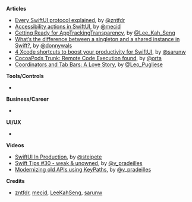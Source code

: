 
**Articles**

* [Every SwiftUI protocol explained](https://www.fivestars.blog/articles/swiftui-protocols/), by [@zntfdr](https://twitter.com/zntfdr)
* [Accessibility actions in SwiftUI](https://swiftwithmajid.com/2021/04/15/accessibility-actions-in-swiftui/), by [@mecid](https://twitter.com/mecid)
* [Getting Ready for AppTrackingTransparency](https://swiftsenpai.com/development/get-ready-apptrackingtransparency/), by [@Lee_Kah_Seng](https://twitter.com/Lee_Kah_Seng)
* [What’s the difference between a singleton and a shared instance in Swift?](https://www.donnywals.com/whats-the-difference-between-a-singleton-and-a-shared-instance-in-swift/), by [@donnywals](https://twitter.com/donnywals)
* [4 Xcode shortcuts to boost your productivity for SwiftUI](https://sarunw.com/posts/xcode-shortcuts-for-swiftui/), by [@sarunw](https://twitter.com/sarunw)
* [CocoaPods Trunk: Remote Code Execution found](https://blog.cocoapods.org/CocoaPods-Trunk-RCE/), by [@orta](https://twitter.com/orta)
* [Coordinators and Tab Bars: A Love Story](https://holyswift.app/coordinators-and-tab-bars-a-love-story), by [@Leo_Pugliese](https://twitter.com/Leo_Pugliese)

**Tools/Controls**

* 

**Business/Career**

* 

**UI/UX**

* 

**Videos**

* [SwiftUI In Production](https://vimeo.com/536908653), by [@steipete](https://twitter.com/steipete)
* [Swift Tips #30 - weak & unowned](https://www.youtube.com/watch?v=L2y7HejLtyY), by [@v_pradeilles](https://twitter.com/v_pradeilles)
* [Modernizing old APIs using KeyPaths](https://www.youtube.com/watch?v=LrDsUW6805E), by [@v_pradeilles](https://twitter.com/v_pradeilles)

**Credits**

* [zntfdr](https://github.com/zntfdr), [mecid](https://github.com/mecid), [LeeKahSeng](https://github.com/LeeKahSeng), [sarunw](https://github.com/sarunw)
